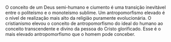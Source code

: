 ﻿O conceito de um Deus semi-humano e ciumento é uma transição inevitável entre o politeísmo e o monoteísmo sublime. Um antropomorfismo elevado é o nível de realização mais alto da religião puramente evolucionária. O cristianismo elevou o conceito de antropomorfismo do ideal do humano ao conceito transcendente e divino da pessoa do Cristo glorificado. Esse é o mais elevado antropomorfismo que o homem pode conceber.